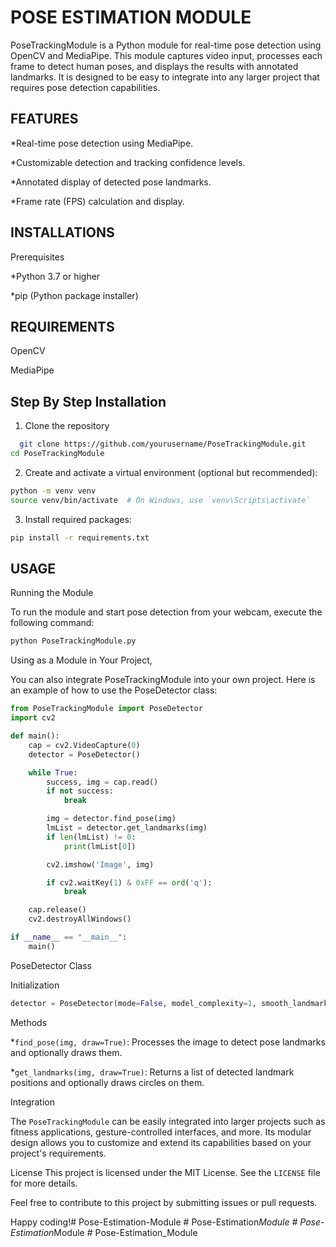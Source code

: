 
# POSE ESTIMATION MODULE

PoseTrackingModule is a Python module for real-time pose detection using OpenCV and MediaPipe. This module captures video input, processes each frame to detect human poses, and displays the results with annotated landmarks. It is designed to be easy to integrate into any larger project that requires pose detection capabilities.




## FEATURES

*Real-time pose detection using MediaPipe.

*Customizable detection and tracking confidence levels.

*Annotated display of detected pose landmarks.

*Frame rate (FPS) calculation and display.


## INSTALLATIONS

Prerequisites

*Python 3.7 or higher

*pip (Python package installer)

## REQUIREMENTS

OpenCV

MediaPipe


## Step By Step Installation

1. Clone the repository

```bash
  git clone https://github.com/yourusername/PoseTrackingModule.git
cd PoseTrackingModule
```
2. Create and activate a virtual environment (optional but recommended):

```bash
python -m venv venv
source venv/bin/activate  # On Windows, use `venv\Scripts\activate`
```
3. Install required packages:
```bash
pip install -r requirements.txt
```

## USAGE

Running the Module

To run the module and start pose detection from your webcam, execute the following command:

```bash
python PoseTrackingModule.py
```

Using as a Module in Your Project,

You can also integrate PoseTrackingModule into your own project. Here is an example of how to use the PoseDetector class:

```python
from PoseTrackingModule import PoseDetector
import cv2

def main():
    cap = cv2.VideoCapture(0)
    detector = PoseDetector()

    while True:
        success, img = cap.read()
        if not success:
            break

        img = detector.find_pose(img)
        lmList = detector.get_landmarks(img)
        if len(lmList) != 0:
            print(lmList[0])

        cv2.imshow('Image', img)

        if cv2.waitKey(1) & 0xFF == ord('q'):
            break

    cap.release()
    cv2.destroyAllWindows()

if __name__ == "__main__":
    main()
```

PoseDetector Class

Initialization

```python
detector = PoseDetector(mode=False, model_complexity=1, smooth_landmarks=True, enable_segmentation=False, smooth_segmentation=True, detectionCon=0.5, trackCon=0.5)
```

Methods

*`find_pose(img, draw=True)`: Processes the image to detect pose landmarks and optionally draws them.

*`get_landmarks(img, draw=True)`: Returns a list of detected landmark positions and optionally draws circles on them.

Integration

The `PoseTrackingModule` can be easily integrated into larger projects such as fitness applications, gesture-controlled interfaces, and more. Its modular design allows you to customize and extend its capabilities based on your project's requirements.

License
This project is licensed under the MIT License. See the `LICENSE` file for more details.


Feel free to contribute to this project by submitting issues or pull requests.

Happy coding!#   P o s e - E s t i m a t i o n - M o d u l e  
 #   P o s e - E s t i m a t i o n _ M o d u l e  
 #   P o s e - E s t i m a t i o n _ M o d u l e  
 #   P o s e - E s t i m a t i o n _ M o d u l e  
 